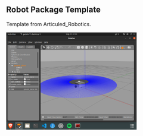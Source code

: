 ## Robot Package Template

Template from Articuled_Robotics.

<img src="assets/Screenshot from 2022-09-20 22-33-20.png"  width="350">
